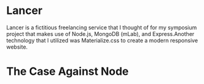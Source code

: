 # Lancer

Lancer is a fictitious freelancing service that I thought of for my symposium project that makes use of Node.js, MongoDB (mLab), and Express.Another technology that I utilized was Materialize.css to create a modern responsive website.

# The Case Against Node

